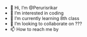- 👋 Hi, I’m @Perurisrikar
- 👀 I’m interested in coding
- 🌱 I’m currently learning 8th class
- 💞️ I’m looking to collaborate on ???
- 📫 How to reach me by 

<!---
Perurisrikar/Perurisrikar is a ✨ special ✨ repository because its `README.md` (this file) appears on your GitHub profile.
You can click the Preview link to take a look at your changes.
--->
